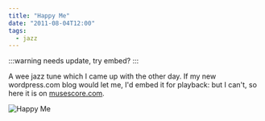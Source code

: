 ```yaml
---
title: "Happy Me"
date: "2011-08-04T12:00"
tags: 
  - jazz
---
```


:::warning
needs update, try embed?
:::

A wee jazz tune which I came up with the other day. If my new wordpress.com blog would let me, I'd embed it for playback: but I can't, so here it is on [musescore.com](https://musescore.com/user/12368/scores/23120?share=copy_link "http://musescore.com/score/23120").

![](/blog/happy-me1.png "Happy Me")
